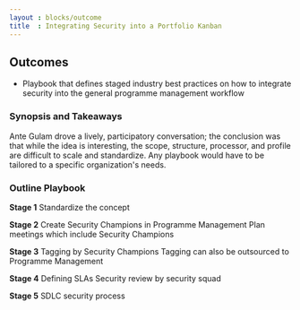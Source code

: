 ```yaml
---
layout : blocks/outcome
title  : Integrating Security into a Portfolio Kanban
---
```


## Outcomes

- Playbook that defines staged industry best practices on how to integrate security into the general programme management workflow 

### Synopsis and Takeaways 

Ante Gulam drove a lively, participatory conversation; the conclusion was that while the idea is interesting, the scope, structure, processor, and profile are difficult to scale and standardize.  Any playbook would have to be tailored to a specific organization's needs.

### Outline Playbook

**Stage 1**
Standardize the concept

**Stage 2**
Create Security Champions in Programme Management 
Plan meetings which include Security Champions

**Stage 3**
Tagging by Security Champions
Tagging can also be outsourced to Programme Management 

**Stage 4**
Defining SLAs
Security review by security squad

**Stage 5**
SDLC security process
